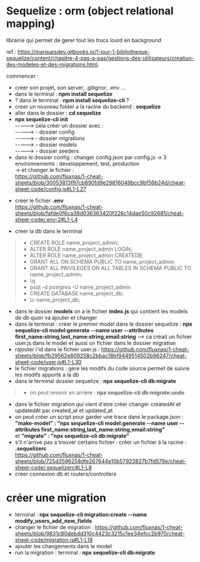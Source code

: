 # Sequelize : orm (object relational mapping) 

librairie qui permet de gerer tout les trucs lourd en background

ref : https://marquesdev.gitbooks.io/1-jour-1-bibliotheque-sequelize/content/chapitre-4-pas-a-pas/gestions-des-utilisateurs/creation-des-modeles-et-des-migrations.html.  

commencer : 
- creer son projet, son server, .gitignor, .env ...   
- dans le terminal : **npm install sequelize**   
- ? dans le terminal : **npm install sequelize-cli** ?   
- creer un nouveau folder a la racine du backend : **sequelize**   
- aller dans le dossier : **cd sequelize**    
- **npx sequelize-cli init**    
-----> cela créer un dossier avec :   
-----> - dossier config   
-----> - dossier migrations   
-----> - dossier models   
-----> - dossier seeders   
- dans le dossier config : changer config.json par config.js
-> 3 environnements : developpement, test, production  
-> et changer le fichier :   
https://github.com/fluxnas/1-cheat-sheets/blob/30053813f97cb890fd9e29816049bcc9bf56b24d/cheat-sheet-code/config.js#L1-L27
+ créer le fichier **.env**  
https://github.com/fluxnas/1-cheat-sheets/blob/fafde0f6ca38d036363420f226c14dae50c92681/cheat-sheet-code/.env-2#L1-L4
- créer la db dans le terminal 
> - CREATE ROLE name_project_admin;
> - ALTER ROLE name_project_admin LOGIN;
> - ALTER ROLE name_project_admin CREATEDB;
> - GRANT ALL ON SCHEMA PUBLIC TO name_project_admin;
> - GRANT ALL PRIVILEGES ON ALL TABLES IN SCHEMA PUBLIC TO name_project_admin;
> - \q
> - psql -d postgres -U name_project_admin
> - CREATE DATABASE name_project_db;
> - \c name_project_db;

- dans le dossier **models** on a le fichier **index.js** qui contient les models de db quon va ajouter et changer  
- dans le terminal : créer le premier model dans le dossier sequelize : **npx sequelize-cli model:generate --name user --attributes first_name:string,last_name:string,email:string**
--> ca créait un fichier user.js dans le model et aussi un fichier dans le dossier migration
- rajouter l'id dans le fichier user.js : 
https://github.com/fluxnas/1-cheat-sheets/blob/fb29562e609258c2bbac18bf9449514502b96247/cheat-sheet-code/user.js#L1-L30
- le fichier migrations : gère les modifs du code source permet de suivre les modifs apporté a la db
- dans le terminal dossier sequelize : **npx sequelize-cli db:migrate**
> - on peut revenir en arrière : **npx sequelize-cli db:migrate:undo**
-  dans le fichier migration qui vient d'etre créer changer createdAt et updatedAt par created_at et updated_at
- on peut créer un script pour garder une trace dans le package.json :    
**"make-model" : "npx sequelize-cli model:generate --name user --attributes first_name:string,last_name:string,email:string"**    
et **"migrate" : "npx sequelize-cli db:migrate"**
- s'il n'arrive pas a trouver certains fichier : créer un fichier à la racine : **.sequelizerc**   
https://github.com/fluxnas/1-cheat-sheets/blob/725d3596258dfe267644e10b57923827b7fd579e/cheat-sheet-code/.sequelizerc#L1-L8
- creer connexion db et routers/controllers


# créer une migration

- terminal : **npx sequelize-cli migration:create --name modify_users_add_new_fields**
- changer le fichier de migration : 
https://github.com/fluxnas/1-cheat-sheets/blob/9831c80debdd310c4423c3215c1ee34efcc2b970/cheat-sheet-code/migration.js#L1-L18
- ajouter les changements dans le model 
- run la migration : terminal : **npx sequelize-cli db:migrate**
